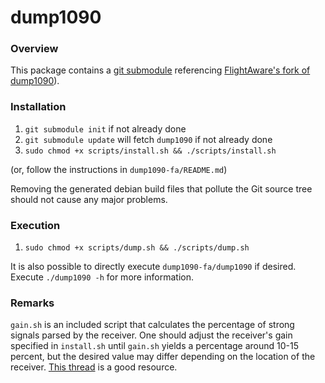 # dump1090

### Overview

This package contains a [git submodule](https://git-scm.com/book/en/v2/Git-Tools-Submodules) referencing [FlightAware's fork of dump1090](https://github.com/flightaware/dump1090)).

### Installation

1. `git submodule init` if not already done
2. `git submodule update` will fetch `dump1090` if not already done
3. `sudo chmod +x scripts/install.sh && ./scripts/install.sh`

(or, follow the instructions in `dump1090-fa/README.md`)

Removing the generated debian build files that pollute the Git source tree should not cause any major problems.

### Execution

1. `sudo chmod +x scripts/dump.sh && ./scripts/dump.sh`

It is also possible to directly execute `dump1090-fa/dump1090` if desired. Execute `./dump1090 -h` for more information.

### Remarks

`gain.sh` is an included script that calculates the percentage of strong signals parsed by the receiver. One should adjust the receiver's gain specified in `install.sh` until `gain.sh` yields a percentage around 10-15 percent, but the desired value may differ depending on the location of the receiver. [This thread](https://discussions.flightaware.com/t/thoughts-on-optimizing-gain/44482) is a good resource.